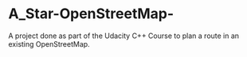 # A_Star-OpenStreetMap-
A project done as part of the Udacity C++ Course to plan a route in an existing OpenStreetMap.
